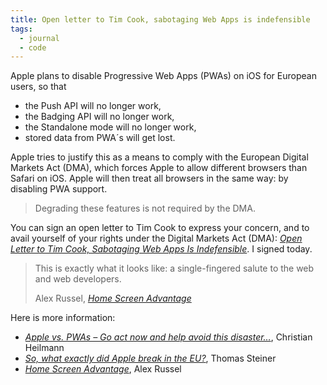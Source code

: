 ```yaml
---
title: Open letter to Tim Cook, sabotaging Web Apps is indefensible
tags: 
  - journal
  - code
---
```

Apple plans to disable Progressive Web Apps (PWAs) on iOS for European users, so that 

- the Push API will no longer work,
- the Badging API will no longer work,
- the Standalone mode will no longer work,
- stored data from PWA´s will get lost.

Apple tries to justify this as a means to comply with the European Digital Markets Act (DMA), which forces Apple to allow different browsers than Safari on iOS. Apple will then treat all browsers in the same way: by disabling PWA support. 

> Degrading these features is not required by the DMA.

You can sign an open letter to Tim Cook to express your concern, and to avail yourself of your rights under the Digital Markets Act (DMA): [<cite>Open Letter to Tim Cook, Sabotaging Web Apps Is Indefensible</cite>](https://letter.open-web-advocacy.org). I signed today.

> This is exactly what it looks like: a single-fingered salute to the web and web developers.
> <footer>Alex Russel, <a href="https://infrequently.org/2024/02/home-screen-advantage/"><cite>Home Screen Advantage</cite></a></footer>

Here is more information:

- [<cite>Apple vs. PWAs – Go act now and help avoid this disaster…</cite>](https://christianheilmann.com/2024/02/28/apple-vs-pwas-go-act-now-and-help-avoid-this-disaster/), Christian Heilmann
- [<cite>So, what exactly did Apple break in the EU?</cite>](https://blog.tomayac.com/2024/02/28/so-what-exactly-did-apple-break-in-the-eu/), Thomas Steiner
- [<cite>Home Screen Advantage</cite>](https://infrequently.org/2024/02/home-screen-advantage/), Alex Russel

